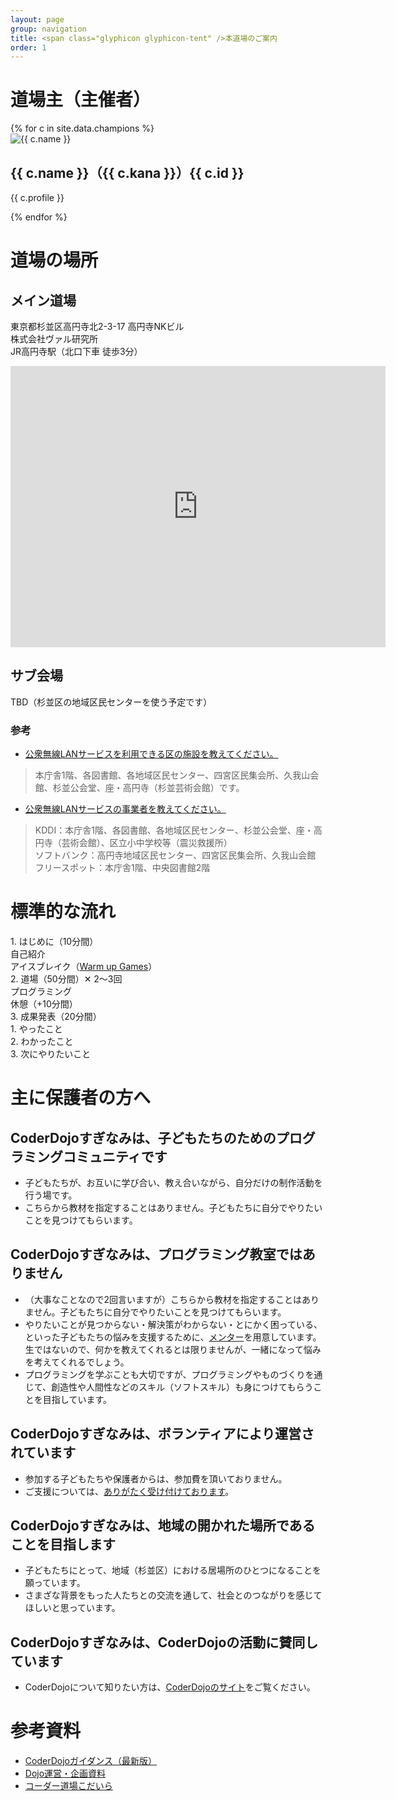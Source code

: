 ```yaml
---
layout: page
group: navigation
title: <span class="glyphicon glyphicon-tent" />本道場のご案内
order: 1
---
```


# 道場主（主催者）

<div class="row">
  {% for c in site.data.champions %}
  <div class="col-md-6">
    <div class="thumbnail">
      <img src="{{ c.photo }}" alt="{{ c.name }}">
      <div class="caption">
        <h2>{{ c.name }}（{{ c.kana }}）{{ c.id }}</h2>
        <p>{{ c.profile }}</p>
      </div>
    </div>
  </div>
  {% endfor %}
</div>

# 道場の場所

## メイン道場

東京都杉並区高円寺北2-3-17 高円寺NKビル <br />
株式会社ヴァル研究所 <br />
JR高円寺駅（北口下車 徒歩3分）

<iframe src="https://www.google.com/maps/embed?pb=!1m18!1m12!1m3!1d3239.8207470244547!2d139.64931011525948!3d35.70602848018848!2m3!1f0!2f0!3f0!3m2!1i1024!2i768!4f13.1!3m3!1m2!1s0x6018f287985dcff9%3A0x47f513f12c5d370e!2z44CSMTY2LTAwMDIg5p2x5Lqs6YO95p2J5Lim5Yy66auY5YaG5a-65YyX77yS5LiB55uu77yT4oiS77yR77yXIO-8iOagqu-8ieODtOOCoeODq-eglOeptuaJgA!5e0!3m2!1sja!2sjp!4v1473602343638" width="600" height="450" frameborder="0" style="border:0" allowfullscreen></iframe>

## サブ会場

TBD（杉並区の地域区民センターを使う予定です）

### 参考

* [公衆無線LANサービスを利用できる区の施設を教えてください。](http://www.city.suginami.tokyo.jp/faq/etc/etc/1004194.html)

> 本庁舎1階、各図書館、各地域区民センター、四宮区民集会所、久我山会館、杉並公会堂、座・高円寺（杉並芸術会館）です。

* [公衆無線LANサービスの事業者を教えてください。](http://www.city.suginami.tokyo.jp/faq/etc/etc/1004195.html)

> KDDI：本庁舎1階、各図書館、各地域区民センター、杉並公会堂、座・高円寺（芸術会館）、区立小中学校等（震災救援所） <br />
> ソフトバンク：高円寺地域区民センター、四宮区民集会所、久我山会館 <br />
> フリースポット：本庁舎1階、中央図書館2階

# 標準的な流れ

<div class="row">
<div class="col-md-4"><div class="panel panel-success">
  <div class="panel-heading">1. はじめに（10分間）</div>
  <div class="panel-body">自己紹介<br />アイスブレイク（<a href="http://kata.coderdojo.com/wiki/Warm_up_Games">Warm up Games</a>）</div>
</div></div>
<div class="col-md-4"><div class="panel panel-success">
  <div class="panel-heading">2. 道場（50分間）✕ 2〜3回</div>
  <div class="panel-body">プログラミング<br />休憩（+10分間）</div>
</div></div>
<div class="col-md-4"><div class="panel panel-success">
  <div class="panel-heading">3. 成果発表（20分間）</div>
  <div class="panel-body">
1. やったこと<br />
2. わかったこと<br />
3. 次にやりたいこと
  </div>
</div></div>
</div>


# 主に保護者の方へ

## <span class="label label-primary"><span class="glyphicon glyphicon-ok" />CoderDojoすぎなみは、子どもたちのためのプログラミングコミュニティです</span>

* 子どもたちが、お互いに学び合い、教え合いながら、自分だけの制作活動を行う場です。
* こちらから教材を指定することはありません。子どもたちに自分でやりたいことを見つけてもらいます。

## <span class="label label-primary"><span class="glyphicon glyphicon-ok" />CoderDojoすぎなみは、プログラミング教室ではありません</span>
* （大事なことなので2回言いますが）こちらから教材を指定することはありません。子どもたちに自分でやりたいことを見つけてもらいます。
* やりたいことが見つからない・解決策がわからない・とにかく困っている、といった子どもたちの悩みを支援するために、[メンター](/mentors/)を用意しています。生ではないので、何かを教えてくれるとは限りませんが、一緒になって悩みを考えてくれるでしょう。
* プログラミングを学ぶことも大切ですが、プログラミングやものづくりを通じて、創造性や人間性などのスキル（ソフトスキル）も身につけてもらうことを目指しています。

## <span class="label label-primary"><span class="glyphicon glyphicon-ok" />CoderDojoすぎなみは、ボランティアにより運営されています</span>
* 参加する子どもたちや保護者からは、参加費を頂いておりません。
* ご支援については、[ありがたく受け付けております](/sponsorship/)。

## <span class="label label-primary"><span class="glyphicon glyphicon-ok" />CoderDojoすぎなみは、地域の開かれた場所であることを目指します</span>
* 子どもたちにとって、地域（杉並区）における居場所のひとつになることを願っています。
* さまざな背景をもった人たちとの交流を通して、社会とのつながりを感じてほしいと思っています。

## <span class="label label-primary"><span class="glyphicon glyphicon-ok" />CoderDojoすぎなみは、CoderDojoの活動に賛同しています</span>

* CoderDojoについて知りたい方は、[CoderDojoのサイト](https://coderdojo.com/)をご覧ください。

# 参考資料

* [CoderDojoガイダンス（最新版）](http://www.slideshare.net/togazo/coderdojo-introduction-jp)
* [Dojo運営・企画資料](http://www.slideshare.net/togazo/coder-dojo-201501)
* [コーダー道場こだいら](http://coderdojo-kodaira.github.io/)
